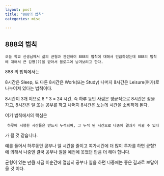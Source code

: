 ```yaml
---
layout: post
title: "888의 법칙"
categories: misc

---
```




## 888의 법칙

``오늘 학교 선생님께서 삶의 균형과 관련하여 888의 법칙에 대해서 언급하셨는데 888의 법칙에 대해서 큰 감명(?)을 받아서 블로그에 남겨보려고 한다.``

888 의 법칙에서는

8시간은 Sleep, 또 다른 8시간은  Work(또는 Study) 나머지 8시간은 Leisure(여가)로 나누어져 있다는 법칙이다.

8시간이 3개 이므로 8 * 3 = 24 시간, 즉 하루 동안 사람은 평균적으로 8시간은 잠을 자고, 8시간은 일 또는 공부를 하고 나머지 8시간은 노는데 시간을 소비하게 된다.

여기 법칙에서의 핵심은

`` 하루에 시행한 시간들은 반드시 누적되며, 그 누적 된 시간으로 나중에 결과가 바뀔 수 있다``

가 될 것 같습니다.

예를 들어서 하루동안 공부나 일 시간을 줄이고 여가시간에 더 많이 투자를 하면 균형?에 의해서 나중엔 결국 공부나 일을 예전에 못했던 만큼 더 해야 합니다.

균형이 있는 만큼 지금 이순간에 열심히 공부나 일을 하면 나중에는 좋은 결과로 보답이 올 것 이다.

